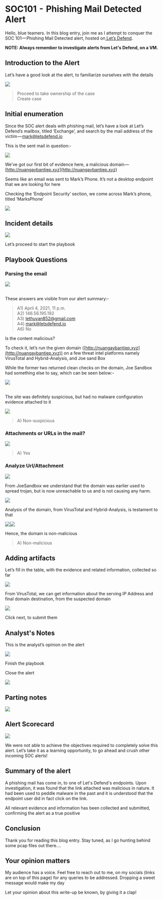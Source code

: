 # SOC101  -  Phishing Mail Detected Alert

Hello, blue teamers. In this blog entry, join me as I attempt to conquer the SOC 101 — Phishing Mail Detected alert, hosted on[ Let’s Defend](https://letsdefend.io).

**NOTE: Always remember to investigate alerts from Let's Defend, on a VM.**

## Introduction to the Alert

Let’s have a good look at the alert, to familiarize ourselves with the details

&#x20;                                           ![](https://cdn-images-1.medium.com/max/1000/1\*KqlRkaOm5oVsrkOPFNE2Pw.png)

> Proceed to take ownership of the case\
> Create case

## Initial enumeration

Since the SOC alert deals with phishing mail, let’s have a look at Let’s Defend’s mailbox, titled ‘Exchange’, and search by the mail address of the victim — [mark@letsdefend.io](mailto:mark@letsdefend.io)

This is the sent mail in question:-

&#x20;                                               ![](https://cdn-images-1.medium.com/max/1000/1\*FuOAk\_aB85QiAfR05uVRQA.png)

We’ve got our first bit of evidence here, a malicious domain — [http://nuangaybantiep.xyz](http://nuangaybantiep.xyz)

Seems like an email was sent to Mark’s Phone. It’s not a desktop endpoint that we are looking for here

Checking the ‘Endpoint Security’ section, we come across Mark’s phone, titled ‘MarksPhone’&#x20;

&#x20;                                               ![](https://cdn-images-1.medium.com/max/1000/1\*mEKTfcSzI6vXh1RjJzrucQ.png)

## Incident details&#x20;

&#x20;                                                ![](https://cdn-images-1.medium.com/max/1000/1\*thV-8FOIpMRccpX7s6W8Ew.png)

Let’s proceed to start the playbook

## Playbook Questions

### Parsing the email

&#x20;                                                 ![](https://cdn-images-1.medium.com/max/1000/1\*RrpxJe7xOaa0JU2\_4k8yfA.png)

\
These answers are visible from our alert summary:-

> A1) April 4, 2021, 11 p.m.\
> A2) 146.56.195.192\
> A3) [lethuyan852@gmail.com](mailto:lethuyan852@gmail.com)\
> A4) [mark@letsdefend.io](mailto:mark@letsdefend.io)\
> A6) No

Is the content malicious?

To check it, let’s run the given domain ([http://nuangaybantiep.xyz](http://nuangaybantiep.xyz)) on a few threat intel platforms namely VirusTotal and Hybrid-Analysis, and Joe sand Box

While the former two returned clean checks on the domain, Joe Sandbox had something else to say, which can be seen below:-

&#x20;                                            ![](https://cdn-images-1.medium.com/max/1000/1\*mnA07tmYEmUJnxhmxbeDjg.png)

\
The site was definitely suspicious, but had no malware configuration evidence attached to it&#x20;

&#x20;                                              ![](https://cdn-images-1.medium.com/max/1000/1\*33fs072\_3B76w8g7SIJ-Ng.png)

> A) Non-suspicious

### Attachments or URLs in the mail?

&#x20;                                                ![](https://cdn-images-1.medium.com/max/1000/1\*Vut6kvw370bCTqKc9g7F0g.png)

> A) Yes

### Analyze Url/Attachment

&#x20;                                                ![](https://cdn-images-1.medium.com/max/1000/1\*xjhkXiMQEx2kAgPI5UaahA.png)

From JoeSandbox we understand that the domain was earlier used to spread trojan, but is now unreachable to us and is not causing any harm.

&#x20;                                            ![](https://cdn-images-1.medium.com/max/1000/1\*i-WvTue4wCa\_AcDn-oKoOA.png)

Analysis of the domain, from VirusTotal and Hybrid-Analysis, is testament to that

&#x20;         ![](https://cdn-images-1.medium.com/max/1500/1\*HfOuqTAagMuyaPsDcjDtmg.png)![](https://cdn-images-1.medium.com/max/250/1\*yM0kuoGA7vwaXBTf9yPUEA.png)

Hence, the domain is non-malicious

> A) Non-malicious

## Adding artifacts

Let’s fill in the table, with the evidence and related information, collected so far

&#x20;                                         ![](https://cdn-images-1.medium.com/max/1000/1\*nbjG2GephmMBwTrQvUiMSw.png)

From VirusTotal, we can get information about the serving IP Address and final domain destination, from the suspected domain

&#x20;                                             ![](https://cdn-images-1.medium.com/max/1000/1\*U4HaIgLxZrUGe3KsNZF3Iw.png)

Click next, to submit them

## Analyst's Notes

This is the analyst’s opinion on the alert

&#x20;                                               ![](https://cdn-images-1.medium.com/max/1000/1\*uIiryO1dZQx1QbrR\_NdBgQ.png)

Finish the playbook

Close the alert

&#x20;                                              ![](https://cdn-images-1.medium.com/max/1000/1\*NYENEYtcUx-f52bnqCAzRw.png)

## Parting notes

&#x20;                                             ![](https://cdn-images-1.medium.com/max/1000/1\*EjSRnc1CqEUQY78EeAJt9g.png)

## Alert Scorecard

&#x20;                                            ![](https://cdn-images-1.medium.com/max/1000/1\*zaOyL6cM6BRJ8p6MB-tvCQ.png)

We were not able to achieve the objectives required to completely solve this alert. Let’s take it as a learning opportunity, to go ahead and crush other incoming SOC alerts!

## S**ummary of the alert**

A phishing mail has come in, to one of Let's Defend's endpoints. Upon investigation, it was found that the link attached was malicious in nature. It had been used to peddle malware in the past and it is understood that the endpoint user did in fact click on the link.&#x20;

All relevant evidence and information has been collected and submitted, confirming the alert as a true positive&#x20;

## Conclusion

Thank you for reading this blog entry. Stay tuned, as I go hunting behind some pcap files out there....

## Your opinion matters

My audience has a voice. Feel free to reach out to me, on my socials (links are on top of this page) for any queries to be addressed. Dropping a sweet message would make my day

Let your opinion about this write-up be known, by giving it a clap!

